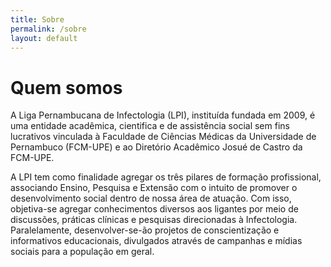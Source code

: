 ```yaml
---
title: Sobre
permalink: /sobre
layout: default
---
```

# Quem somos

A Liga Pernambucana de Infectologia (LPI), instituída fundada em 2009, é uma entidade acadêmica, cientifica e de assistência social sem fins lucrativos vinculada à Faculdade de Ciências Médicas da Universidade de Pernambuco (FCM-UPE) e ao Diretório Acadêmico Josué de Castro da FCM-UPE.

A LPI tem como finalidade agregar os três pilares de formação profissional, associando Ensino, Pesquisa e Extensão com o intuito de promover o desenvolvimento
social dentro de nossa área de atuação. Com isso, objetiva-se agregar conhecimentos diversos aos ligantes por meio de discussões, práticas clínicas e pesquisas direcionadas à Infectologia. Paralelamente, desenvolver-se-ão projetos de conscientização e informativos educacionais, divulgados através de campanhas e mídias sociais para a
população em geral.
